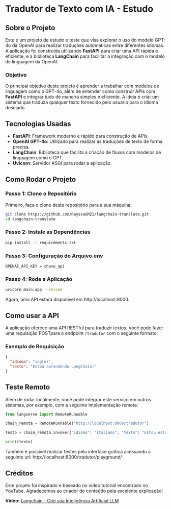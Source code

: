 # Tradutor de Texto com IA - Estudo

## Sobre o Projeto

Este é um projeto de estudo e teste que visa explorar o uso do modelo GPT-4o da OpenAI para realizar traduções automáticas entre diferentes idiomas. A aplicação foi construída utilizando **FastAPI** para criar uma API rápida e eficiente, e a biblioteca **LangChain** para facilitar a integração com o modelo de linguagem da OpenAI.

### Objetivo

O principal objetivo deste projeto é aprender a trabalhar com modelos de linguagem como o GPT-4o, além de entender como construir APIs com **FastAPI** e integrar tudo de maneira simples e eficiente. A ideia é criar um sistema que traduza qualquer texto fornecido pelo usuário para o idioma desejado.

## Tecnologias Usadas

- **FastAPI**: Framework moderno e rápido para construção de APIs.
- **OpenAI GPT-4o**: Utilizado para realizar as traduções de texto de forma precisa.
- **LangChain**: Biblioteca que facilita a criação de fluxos com modelos de linguagem como o GPT.
- **Uvicorn**: Servidor ASGI para rodar a aplicação.

## Como Rodar o Projeto

### Passo 1: Clone o Repositório

Primeiro, faça o clone deste repositório para a sua máquina:

```bash
git clone https://github.com/RayssaGM21/langchain-translate.git
cd langchain-translate
```

### Passo 2: Instale as Dependências

```bash
pip install -r requirements.txt
```

### Passo 3: Configuração do Arquivo.env
```.env
OPENAI_API_KEY = chave_api
```

### Passo 4: Rode a Aplicação
```bash
uvicorn main:app --reload
```

Agora, uma API estará disponível em http://localhost:8000.

## Como usar a API

A aplicação oferece uma API RESTful para traduzir textos. Você pode fazer uma requisição POSTpara o endpoint `/tradutor` com o seguinte formato:

### Exemplo de Requisição
```json
{
  "idioma": "ingles",
  "texto": "Estou aprendendo LangChain!"
}
```

## Teste Remoto

Além de rodar localmente, você pode integrar este serviço em outros sistemas, por exemplo, com a seguinte implementação remota:


``` python
from langserve import RemoteRunnable

chain_remota = RemoteRunnable("http://localhost:8000/tradutor")

texto = chain_remota.invoke({"idioma": "italiano", "texto": "Estou estudando programação hoje!"})

print(texto)
```

Também é possível realizar testes pela interface gráfica acessando a seguinte url: http://localhost:8000/tradutor/playground/

## Créditos

Este projeto foi inspirado e baseado no vídeo tutorial encontrado no YouTube. Agradecemos ao criador do conteúdo pela excelente explicação!

**Vídeo:** [Langchain - Crie sua Inteligência Artificial LLM](https://www.youtube.com/watch?v=7L0MnVu1KEo)
